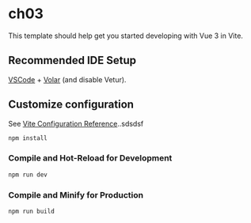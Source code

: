 # ch03

This template should help get you started developing with Vue 3 in Vite.

## Recommended IDE Setup

[VSCode](https://code.visualstudio.com/) + [Volar](https://marketplace.visualstudio.com/items?itemName=Vue.volar) (and disable Vetur).

## Customize configuration

See [Vite Configuration Reference](https://vite.dev/config/)..sdsdsf

```sh
npm install
```

### Compile and Hot-Reload for Development

```sh
npm run dev
```

### Compile and Minify for Production

```sh
npm run build
```

